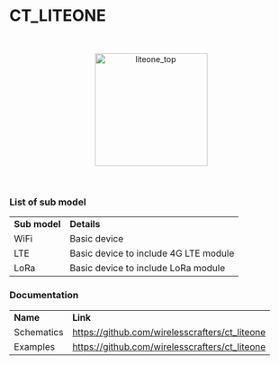 # CT_LITEONE
<br>
<p align="center">
  <img width="200" src="/../../../../wirelesscrafters/.github/blob/main/images/devices/lite_one/top.png" alt="liteone_top" />
</p>
<br>
<p>
<h3>List of sub model</h3>
<table border="0" style="width: 100%">
    <tr>
        <td><b>Sub model</b></td>
        <td><b>Details</b></td>
    </tr>
    <tr>
        <td>WiFi</td>
        <td>Basic device</td>
    </tr>
    <tr>
        <td>LTE</td>
        <td>Basic device to include 4G LTE module</td>
    </tr>
    <tr>
        <td>LoRa</td>
        <td>Basic device to include LoRa module</td>
    </tr>
</table>
<h3>Documentation</h3>
<table border="0" style="width: 100%">
    <tr>
        <td><b>Name</b></td>
        <td><b>Link</b></td>
    </tr>
    <tr>
        <td>Schematics</td>
        <td> <a href>https://github.com/wirelesscrafters/ct_liteone</a></td>
    </tr>
    <tr>
        <td>Examples</td>
        <td> <a href>https://github.com/wirelesscrafters/ct_liteone</a></td>
    </tr>
</table>
</p>
